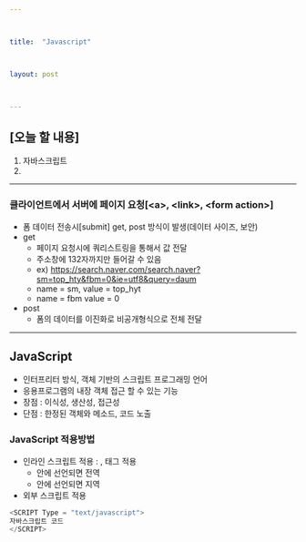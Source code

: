 ```yaml
---



title:  "Javascript"



layout: post



---
```



## [오늘 할 내용]
1. 자바스크립트
2. 

***

### 클라이언트에서 서버에 페이지 요청[<**a**>, <**link**>, <**form action**>]
- 폼 데이터 전송시[submit] get, post 방식이 발생(데이터 사이즈, 보안)
- get
	- 페이지 요청시에 쿼리스트링을 통해서 값 전달
	- 주소창에 132자까지만 들어갈 수 있음
	- ex) https://search.naver.com/search.naver?sm=top_hty&fbm=0&ie=utf8&query=daum
	-  name = sm, value = top_hyt
	-  name = fbm value = 0
- post
	- 폼의 데이터를 이진화로 비공개형식으로 전체 전달

***

## JavaScript
- 인터프리터 방식, 객체 기반의 스크립트 프로그래밍 언어
- 응용프로그램의 내장 객체 접근 할 수 있는 기능
- 장점 : 이식성, 생산성, 접근성
- 단점 : 한정된 객체와 메소드, 코드 노출

### JavaScript 적용방법
- 인라인 스크립트 적용 : <head>, <body> 태그 적용
	- <head> 안에 선언되면 전역
	- <body> 안에 선언되면 지역
- 외부 스크립트 적용

~~~ javascript
<SCRIPT Type = "text/javascript">
자바스크립트 코드
</SCRIPT>
~~~